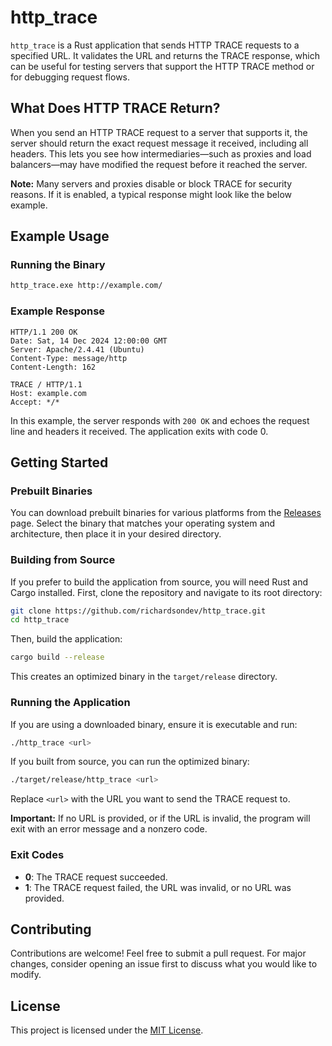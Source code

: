 # http_trace

`http_trace` is a Rust application that sends HTTP TRACE requests to a specified URL. It validates the URL and returns the TRACE response, which can be useful for testing servers that support the HTTP TRACE method or for debugging request flows.

## What Does HTTP TRACE Return?

When you send an HTTP TRACE request to a server that supports it, the server should return the exact request message it received, including all headers. This lets you see how intermediaries—such as proxies and load balancers—may have modified the request before it reached the server.

**Note:** Many servers and proxies disable or block TRACE for security reasons. If it is enabled, a typical response might look like the below example.

## Example Usage

### Running the Binary
```bash
http_trace.exe http://example.com/
```

### Example Response
```
HTTP/1.1 200 OK
Date: Sat, 14 Dec 2024 12:00:00 GMT
Server: Apache/2.4.41 (Ubuntu)
Content-Type: message/http
Content-Length: 162

TRACE / HTTP/1.1
Host: example.com
Accept: */*
```

In this example, the server responds with `200 OK` and echoes the request line and headers it received. The application exits with code 0.

## Getting Started

### Prebuilt Binaries

You can download prebuilt binaries for various platforms from the [Releases](https://github.com/richardsondev/http_trace/releases) page. Select the binary that matches your operating system and architecture, then place it in your desired directory.

### Building from Source

If you prefer to build the application from source, you will need Rust and Cargo installed. First, clone the repository and navigate to its root directory:

```bash
git clone https://github.com/richardsondev/http_trace.git
cd http_trace
```

Then, build the application:

```bash
cargo build --release
```

This creates an optimized binary in the `target/release` directory.

### Running the Application

If you are using a downloaded binary, ensure it is executable and run:

```bash
./http_trace <url>
```

If you built from source, you can run the optimized binary:

```bash
./target/release/http_trace <url>
```

Replace `<url>` with the URL you want to send the TRACE request to.

**Important:** If no URL is provided, or if the URL is invalid, the program will exit with an error message and a nonzero code.

### Exit Codes

- **0**: The TRACE request succeeded.
- **1**: The TRACE request failed, the URL was invalid, or no URL was provided.

## Contributing

Contributions are welcome! Feel free to submit a pull request. For major changes, consider opening an issue first to discuss what you would like to modify.

## License

This project is licensed under the [MIT License](LICENSE).
